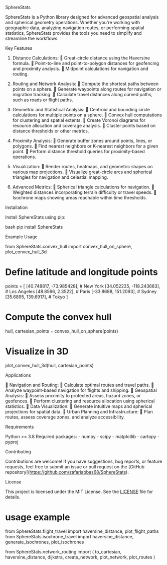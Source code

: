 SphereStats

SphereStats is a Python library designed for advanced geospatial analysis and spherical geometry operations. Whether you're working with geographic data, analyzing navigation routes, or performing spatial statistics, SphereStats provides the tools you need to simplify and streamline the workflows.

 Key Features

1. Distance Calculations:
	Great-circle distance using the Haversine formula.
	Point-to-line and point-to-polygon distances for geofencing and proximity analysis.
	Midpoint calculations for navigation and routing.
   
2. Routing and Network Analysis:
	Compute the shortest paths between points on a sphere.
	Generate waypoints along routes for navigation or migration tracking.
	Calculate travel distances along curved paths, such as roads or flight paths.

3. Geometric and Statistical Analysis:
	Centroid and bounding circle calculations for multiple points on a sphere.
	Convex hull computations for clustering and spatial extents.
	Create Voronoi diagrams for resource allocation and coverage analysis.
	Cluster points based on distance thresholds or other metrics.

4. Proximity Analysis:
	Generate buffer zones around points, lines, or polygons.
	Find nearest neighbors or K-nearest neighbors for a given point.
	Perform distance threshold queries for proximity-based operations.


5. Visualization:
	Render routes, heatmaps, and geometric shapes on various map projections.
	Visualize great-circle arcs and spherical triangles for navigation and celestial mapping.

6. Advanced Metrics:
	Spherical triangle calculations for navigation.
	Weighted distances incorporating terrain difficulty or travel speeds.
	Isochrone maps showing areas reachable within time thresholds.

Installation

Install SphereStats using pip:

bash
pip install SphereStats

 Example Usage

from SphereStats.convex_hull import convex_hull_on_sphere, plot_convex_hull_3d

# Define latitude and longitude points
points = [
    [40.748817, -73.985428],  # New York
    [34.052235, -118.243683],  # Los Angeles
    [48.8566, 2.3522],  # Paris
    [-33.8688, 151.2093],  # Sydney
    [35.6895, 139.6917],  # Tokyo
]

# Compute the convex hull
hull, cartesian_points = convex_hull_on_sphere(points)

# Visualize in 3D
plot_convex_hull_3d(hull, cartesian_points)

Applications

	Navigation and Routing:
	Calculate optimal routes and travel paths.
	Analyze waypoint-based navigation for flights and shipping.
	Geospatial Analysis:
	Assess proximity to protected areas, hazard zones, or geofences.
	Perform clustering and resource allocation using spherical statistics.
	Data Visualization:
	Generate intuitive maps and spherical projections for spatial data.
	Urban Planning and Infrastructure:
	Plan routes, assess coverage zones, and analyze accessibility.
  
Requirements

   Python >= 3.8
   Required packages:
      - numpy
      - scipy
      - matplotlib
      - cartopy
      - pyproj

 Contributing

Contributions are welcome! If you have suggestions, bug reports, or feature requests, feel free to submit an issue or pull request on the [GitHub repository[(https://github.com/zafariabbas68/SphereStats).

License

This project is licensed under the MIT License. See the [LICENSE](LICENSE) file for details.







# usage example
from SphereStats.flight_travel import haversine_distance, plot_flight_paths                                                                                                           
from SphereStats.isochrone_travel import haversine_distance, generate_isochrones, plot_isochrones

from SphereStats.network_routing import (
    to_cartesian,
    haversine_distance,
    dijkstra,
    create_network,
    plot_network,
    plot_routes 
    )
